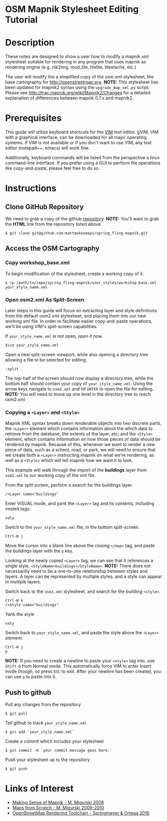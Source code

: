 OSM Mapnik Stylesheet Editing Tutorial
======================================

# Description

These notes are designed to show a user how to modify a
mapnik xml stylesheet suitable for rendering in any program
that uses mapnik as rendering engine (e.g. nik2img, mod\_tile,
tilelite, tilestache, etc.)

The user will modify the a simplified copy of the osm.xml
stylesheet, the base cartography for <http://openstreetmap.org>. 
**NOTE:** This stylesheet has been updated for mapnik2 syntax
using the `upgrade_map_xml.py` script. Please see <http://trac.mapnik.org/wiki/Mapnik2/Changes>
for a detailed explanation of differences between mapnik 0.7.x and mapnik2.

# Prerequisites

This guide will utilize keyboard shortcuts for the [VIM](http://www.vim.org/) text editor.
gVIM, VIM with a graphical interface, can be downloaded for all major operating systems.
If VIM is not available or if you don't want to use VIM, any text editor (notepad++, emacs)
will work fine.

Additionally, keyboard commands will be listed from the perspective a linux command-line
interface. If you prefer using a GUI to perform file operations like copy-and-paste,
please feel free to do so.

# Instructions

## Clone GitHub Repository

We need to grab a copy of the github [repository](https://github.com/mattmakesmaps/spring_fling-mapnik).
**NOTE:** You'll want to grab the **HTML** link from the repository listed above. 

    $ git clone git@github.com:mattmakesmaps/spring_fling-mapnik.git

## Access the OSM Cartography

### Copy workshop_base.xml

To begin modification of the stylesheet, create a working copy of it.

    $ cp /path/to/repo/spring_fling-mapnik/user_styles/workshop_base.xml your_style_name.xml

### Open osm2.xml As Split-Screen

Later steps in this guide will focus on extracting layer and style definitions
from the default osm2.xml stylesheet, and placing them into our new working
xml file. In order to facilitate easier copy-and-paste operations, we'll be
using VIM's split-screen capabilities.

If `your_style_name.xml` is not open, open it now.

    $vim your_style_name.xml

Open a new split-screen viewport, while also opening a directory tree allowing
a file to be selected for editing.

    :split .

The top-half of the screen should now display a directory tree, while the
bottom half should contain your copy of `your_style_name.xml`. Using the arrow keys
navigate to `osm2.xml` and hit `ENTER` to open the file for editing. **NOTE:** You will
need to move up one level in the directory tree to reach osm2.xml

### Copying a `<Layer>` and `<Style>`

Mapnik XML syntax breaks down renderable objects into two discrete parts,
the `<Layer>` element which contains information about the which data to
retrieve from the database, the extents of the layer, etc; and the `<Style>`
element, which contains information on how those pieces of data should be
rendered by mapnik. Because of this, whenever we want to render a new piece
of data, such as a school, road, or park, we will need to ensure that we
create both a `<Layer>` instructing mapnik on what we're rendering, as well
as a `<Style>` which will tell mapnik how we want it to look.

This example will walk through the import of the **buildings** layer from
`osm2.xml` to our working copy of the xml file.

From the split screen, perform a search for the buildings layer.

    /<Layer name="buildings"

Enter VISUAL mode, and yank the `<Layer>` tag and its contents,
including nested tags.

    vaty

Switch to the `your_style_name.xml` file, in the bottom split-screen.

    Ctrl-W j

Move the cursor into a blank line above the closing `</map>` tag,
and paste the buildings layer with the `p` key.

Looking at the newly copied `<Layer>` tag, we can see that it references
a single style, `<StyleName>buildings</StyleName>`. **NOTE:** There does
not necessarilly need to be a one-to-one relationship between styles and
layers. A layer can be represented by multiple styles, and a style can
appear in multiple layers.

Switch back to the `osm2.xml` stylesheet, and search for the building `<style>`.

    Ctrl-W k
    /<Style name="buildings"

Yank the style

    vaty

Switch back to `your_style_name.xml`, and paste the style above the `<Layer>`
element.

    Ctrl-W j
    p

**NOTE:** If you need to create a newline to paste your `<style>` tag into,
use `Shift-O` from Normal mode. This automatically force VIM to enter Insert
mode though, so press `ESC` to exit. After your newline has been created, you
can use `p` to paste into it.

## Push to github

Pull any changes from the repository

    $ git pull

Tell github to track `your_style_name.xml`

    $ git add `your_style_name.xml`

Create a commit which includes your stylesheet

    $ git commit -m `your commit message goes here.'

Push your stylesheet up to the repository

    $ git push

# Links of Interest

*   [Making Sense of Mapnik - M. Migurski 2008](http://mike.teczno.com/notes/mapnik.html)
*   [Maps from Scratch - M. Migurski 2009-2010](http://mapsfromscratch.com/)
*   [OpenStreetMap Rendering Toolchain - Springmeyer & Ortega 2010](http://dbsgeo.com/foss4g2010/html/index.html) 
